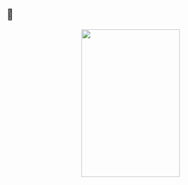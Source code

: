 ## 🐢
<p align="center">
      <img width="200" height="300" src="https://photos.app.goo.gl/7xY1McPCzrVAqeHK8">
</p>
<h4 align="center">


